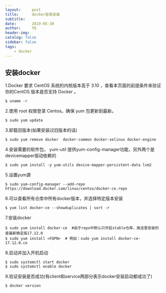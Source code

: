 ```yaml
---
layout:     post
title:      docker容易安装
subtitle:   
date:       2019-05-30
author:     YQ
header-img: 
catalog: false
sidebar: false
tags:
    - docker
---
```


## 安装docker

1.Docker 要求 CentOS 系统的内核版本高于 3.10 ，查看本页面的前提条件来验证你的CentOS 版本是否支持 Docker 。
    
    $ uname -r

2.使用 root 权限登录 Centos。确保 yum 包更新到最新。

    $ sudo yum update

3.卸载旧版本(如果安装过旧版本的话)

    $ sudo yum remove docker  docker-common docker-selinux docker-engine

4.安装需要的软件包， yum-util 提供yum-config-manager功能，另外两个是devicemapper驱动依赖的

    $ sudo yum install -y yum-utils device-mapper-persistent-data lvm2

5.设置yum源
    
    $ sudo yum-config-manager --add-repo https://download.docker.com/linux/centos/docker-ce.repo

6.可以查看所有仓库中所有docker版本，并选择特定版本安装

    $ yum list docker-ce --showduplicates | sort -r

7.安装docker

```
$ sudo yum install docker-ce  #由于repo中默认只开启stable仓库，故这里安装的是最新稳定版17.12.0
$ sudo yum install <FQPN>  # 例如：sudo yum install docker-ce-17.12.0.ce
```

8.启动并加入开机启动
```
$ sudo systemctl start docker
$ sudo systemctl enable docker
```

9.验证安装是否成功(有client和service两部分表示docker安装启动都成功了)

    $ docker version